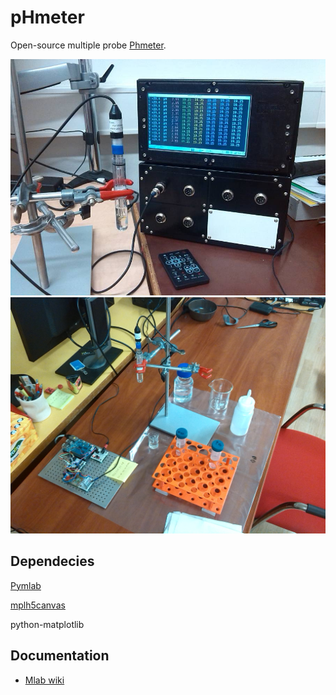 # pHmeter

Open-source multiple probe [Phmeter](https://en.wikipedia.org/wiki/PH). 

<img src="https://raw.githubusercontent.com/ODZ-UJF-AV-CR/pHmeter/master/DOC/SRC/img/PHMET01A_Small.jpg" width="600" />

<img src="https://raw.githubusercontent.com/ODZ-UJF-AV-CR/pHmeter/master/DOC/SRC/img/PHMET01_laboratory_use.jpg" width="600" />



## Dependecies

[Pymlab](https://github.com/MLAB-project/pymlab)

[mplh5canvas](https://pypi.python.org/pypi/mplh5canvas)

python-matplotlib

## Documentation

* [Mlab wiki](http://wiki.mlab.cz/doku.php?id=en:phmet)


